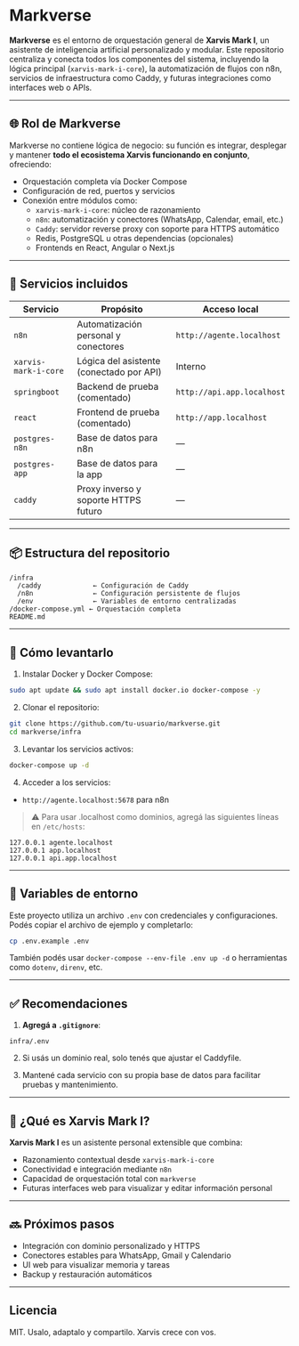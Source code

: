 # Markverse

**Markverse** es el entorno de orquestación general de **Xarvis Mark I**, un asistente de inteligencia artificial personalizado y modular. Este repositorio centraliza y conecta todos los componentes del sistema, incluyendo la lógica principal (`xarvis-mark-i-core`), la automatización de flujos con n8n, servicios de infraestructura como Caddy, y futuras integraciones como interfaces web o APIs.

---

## 🌐 Rol de Markverse

Markverse no contiene lógica de negocio: su función es integrar, desplegar y mantener **todo el ecosistema Xarvis funcionando en conjunto**, ofreciendo:

- Orquestación completa vía Docker Compose
- Configuración de red, puertos y servicios
- Conexión entre módulos como:
  - `xarvis-mark-i-core`: núcleo de razonamiento
  - `n8n`: automatización y conectores (WhatsApp, Calendar, email, etc.)
  - `Caddy`: servidor reverse proxy con soporte para HTTPS automático
  - Redis, PostgreSQL u otras dependencias (opcionales)
  - Frontends en React, Angular o Next.js

---

## 🚀 Servicios incluidos

| Servicio         | Propósito                              | Acceso local                 |
|------------------|----------------------------------------|------------------------------|
| `n8n`            | Automatización personal y conectores   | `http://agente.localhost`   |
| `xarvis-mark-i-core` | Lógica del asistente (conectado por API) | Interno                    |
| `springboot`     | Backend de prueba (comentado)          | `http://api.app.localhost`  |
| `react`          | Frontend de prueba (comentado)         | `http://app.localhost`      |
| `postgres-n8n`   | Base de datos para n8n                 | —                            |
| `postgres-app`   | Base de datos para la app              | —                            |
| `caddy`          | Proxy inverso y soporte HTTPS futuro   | —                            |

---

## 📦 Estructura del repositorio

```
/infra
  /caddy             ← Configuración de Caddy
  /n8n               ← Configuración persistente de flujos
  /env               ← Variables de entorno centralizadas
/docker-compose.yml ← Orquestación completa
README.md
```

---

## 🔧 Cómo levantarlo

1. Instalar Docker y Docker Compose:
```bash
sudo apt update && sudo apt install docker.io docker-compose -y
```

2. Clonar el repositorio:
```bash
git clone https://github.com/tu-usuario/markverse.git
cd markverse/infra
```

3. Levantar los servicios activos:
```bash
docker-compose up -d
```

4. Acceder a los servicios:
- `http://agente.localhost:5678` para n8n

> ⚠️ Para usar .localhost como dominios, agregá las siguientes líneas en `/etc/hosts`:
```
127.0.0.1 agente.localhost
127.0.0.1 app.localhost
127.0.0.1 api.app.localhost
```

---

## 🔐 Variables de entorno

Este proyecto utiliza un archivo `.env` con credenciales y configuraciones. Podés copiar el archivo de ejemplo y completarlo:

```bash
cp .env.example .env
```

También podés usar `docker-compose --env-file .env up -d` o herramientas como `dotenv`, `direnv`, etc.

---

## ✅ Recomendaciones

1. **Agregá a `.gitignore`**:
```gitignore
infra/.env
```

2. Si usás un dominio real, solo tenés que ajustar el Caddyfile.

3. Mantené cada servicio con su propia base de datos para facilitar pruebas y mantenimiento.

---

## 🤖 ¿Qué es Xarvis Mark I?

**Xarvis Mark I** es un asistente personal extensible que combina:

- Razonamiento contextual desde `xarvis-mark-i-core`
- Conectividad e integración mediante `n8n`
- Capacidad de orquestación total con `markverse`
- Futuras interfaces web para visualizar y editar información personal

---

## 🔜 Próximos pasos

- Integración con dominio personalizado y HTTPS
- Conectores estables para WhatsApp, Gmail y Calendario
- UI web para visualizar memoria y tareas
- Backup y restauración automáticos

---

## Licencia

MIT. Usalo, adaptalo y compartilo. Xarvis crece con vos.
